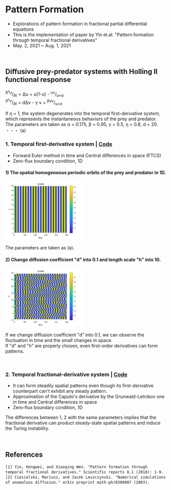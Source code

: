 # Pattern Formation
- Explorations of pattern formation in fractional partial differential equations
- This is the implementation of paper by Yin et.al. "Pattern formation through temporal fractional derivatives"
- May. 2, 2021 ~ Aug. 1, 2021

&nbsp;
&nbsp;
&nbsp;

## Diffusive prey-predator systems with Holling II functional response
<sup>∂<sup>&eta;</sup>u</sup>/<sub>∂t</sub> = &Delta;u  + u(1-u) - <sup>uv</sup>/<sub>u+&alpha;</sub>  
<sup>∂<sup>&eta;</sup>v</sup>/<sub>∂t</sub> = d&Delta;v  - &gamma; v + <sup>&beta;uv</sup>/<sub>u+&alpha;</sub>

If &eta; = 1, the system degenerates into the temporal first-derivative system, which represents the instantaneous behaviors of the prey and predator.   
The parameters are taken as &alpha; = 0.175, &beta; = 0.95, &gamma; = 0.5, &eta; = 0.8, d = 20. ・・・ (a)
  
### 1. Temporal **first**-derivative system | [Code](https://github.com/OH-Seoyoung/Pattern_Formation/blob/master/Diffusive_prey-predator_systems/First_derivative.m)  
- Forward Euler method in time and Central differences in space (FTCS)
- Zero-flux boundary condition, 1D
  
#### 1) The spatial homogeneous periodic orbits of the prey and predator in 1D.
<div align="">
<img src="https://github.com/OH-Seoyoung/Pattern_Formation/blob/master/Diffusive_prey-predator_systems/figs/orig.jpg?raw=True" width="48%"> <br>
</div>  
  
The parameters are taken as (a).

#### 2) Change diffusion coefficient "d" into 0.1 and length scale "h" into 10.
<div align="">
<img src="https://github.com/OH-Seoyoung/Pattern_Formation/blob/master/Diffusive_prey-predator_systems/figs/change_d_L.jpg?raw=True" width="48%"> <br>
</div>  
  
If we change diffusion coefficient "d" into 0.1, we can observe the fluctuation in time and the small changes in space.  
If "d" and "h" are properly chosen, even first-order derivatives can form patterns.  

&nbsp;
&nbsp;
&nbsp;

### 2. Temporal **fractional**-derivative system | [Code](https://github.com/OH-Seoyoung/Pattern_Formation/blob/master/Diffusive_prey-predator_systems/Fractional_derivative.m)  
- It can form steadily spatial patterns even though its first-derivative counterpart can't exhibit any steady pattern.
- Approximation of the Caputo's derivative by the Grunwald-Letnikov one in time and Central differences in space
- Zero-flux boundary condition, 1D

The differences between 1, 2 with the same parameters implies that the fractional derivative can product steady-state spatial patterns and induce the Turing instability.

&nbsp;
&nbsp;
&nbsp;

## References
```
[1] Yin, Hongwei, and Xiaoqing Wen. "Pattern formation through temporal fractional derivatives." Scientific reports 8.1 (2018): 1-9.
[2] Ciesielski, Mariusz, and Jacek Leszczynski. "Numerical simulations of anomalous diffusion." arXiv preprint math-ph/0309007 (2003).
```
